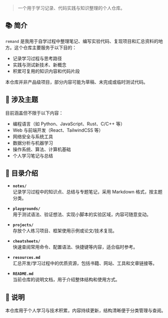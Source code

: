 > 一个用于学习记录、代码实践与知识整理的个人仓库。

## 📚 简介

`remand` 是我用于自学过程中整理笔记、编写实验代码、复现项目和汇总资料的地方。这个仓库主要服务于以下目的：

- 记录学习过程与思考路径
- 实践与测试新技术、新概念
- 积累可复用的知识内容和代码片段

本仓库并非产品级项目，部分内容可能为草稿、未完成或临时测试代码。

## 🧠 涉及主题

目前涵盖但不限于以下内容：

- 编程语言（如 Python、JavaScript、Rust、C/C++ 等）
- Web 与前端开发（React、TailwindCSS 等）
- 网络安全与系统工具
- 数据分析与机器学习
- 操作系统、算法、计算机基础
- 个人学习笔记与总结


## 📁 目录介绍

- **`notes/`**  
  记录学习过程中的知识点、总结与专题笔记，采用 Markdown 格式，按主题分类。

- **`playgrounds/`**  
  用于测试语法、验证想法、实现小脚本的实验区域，内容可随意变动。

- **`projects/`**  
  存放个人练习项目、框架使用示例或论文/技术复现。

- **`cheatsheets/`**  
  快速查阅常用命令、配置语法、快捷键等内容，适合临时参考。

- **`resources.md`**  
  汇总开发/学习过程中的优质资源，包括书籍、网站、工具和文章链接等。

- **`README.md`**  
  当前仓库的说明文档，用于介绍整体结构和使用方式。

## 📌 说明

本仓库用于个人学习与技术积累，内容持续更新，结构清晰便于分类管理与查阅。
